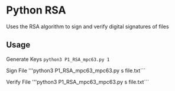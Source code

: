 # Python RSA

Uses the RSA algorithm to sign and verify digital signatures of files

## Usage

Generate Keys
```python3 P1_RSA_mpc63.py 1```

Sign File
'''python3 P1_RSA_mpc63_mpc63.py s file.txt```

Verify File
'''python3 P1_RSA_mpc63_mpc63.py s file.txt```
